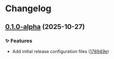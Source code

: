 # Changelog

## [0.1.0-alpha](https://github.com/kevinah95/poc-using-rebase/compare/v0.0.1...v0.1.0-alpha) (2025-10-27)


### ✨ Features

* Add initial release configuration files ([178949e](https://github.com/kevinah95/poc-using-rebase/commit/178949e3dc0b45ba29337807bf765ea25361a5c2))
